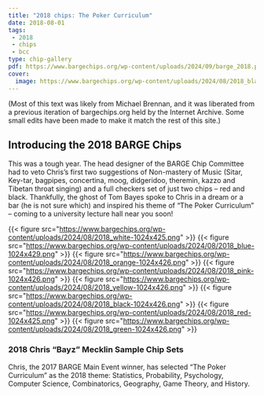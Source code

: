 ```yaml
---
title: "2018 chips: The Poker Curriculum"
date: 2018-08-01
tags:
 - 2018
 - chips
 - bcc
type: chip-gallery
pdf: https://www.bargechips.org/wp-content/uploads/2024/09/barge_2018.pdf
cover:
  image: https://www.bargechips.org/wp-content/uploads/2024/08/2018_black-1024x426.png
---
```


(Most of this text was likely from Michael Brennan, and it was liberated from a
previous iteration of bargechips.org held by the Internet Archive. Some small
edits have been made to make it match the rest of this site.)

## Introducing the 2018 BARGE Chips

This was a tough year. The head designer of the BARGE Chip Committee had to
veto Chris&#8217;s first two suggestions of Non-mastery of Music (Sitar,
Key-tar, bagpipes, concertina, moog, didgeridoo, theremin, kazzo and Tibetan
throat singing) and a full checkers set of just two chips &#8211; red and
black. Thankfully, the ghost of Tom Bayes spoke to Chris in a dream or a bar
(he is not sure which) and inspired his theme of &#8220;The Poker
Curriculum&#8221; &#8211; coming to a university lecture hall near you soon!

{{< figure src="https://www.bargechips.org/wp-content/uploads/2024/08/2018_white-1024x425.png" >}}
{{< figure src="https://www.bargechips.org/wp-content/uploads/2024/08/2018_blue-1024x429.png" >}}
{{< figure src="https://www.bargechips.org/wp-content/uploads/2024/08/2018_orange-1024x426.png" >}}
{{< figure src="https://www.bargechips.org/wp-content/uploads/2024/08/2018_pink-1024x426.png" >}} 
{{< figure src="https://www.bargechips.org/wp-content/uploads/2024/08/2018_yellow-1024x426.png" >}}
{{< figure src="https://www.bargechips.org/wp-content/uploads/2024/08/2018_black-1024x426.png" >}}
{{< figure src="https://www.bargechips.org/wp-content/uploads/2024/08/2018_red-1024x425.png" >}}
{{< figure src="https://www.bargechips.org/wp-content/uploads/2024/08/2018_green-1024x426.png" >}}

### 2018 Chris &#8220;Bayz&#8221; Mecklin Sample Chip Sets

Chris, the 2017 BARGE Main Event winner, has selected &#8220;The Poker
Curriculum&#8221; as the 2018 theme: Statistics, Probability, Psychology,
Computer Science, Combinatorics, Geography, Game Theory, and History.
